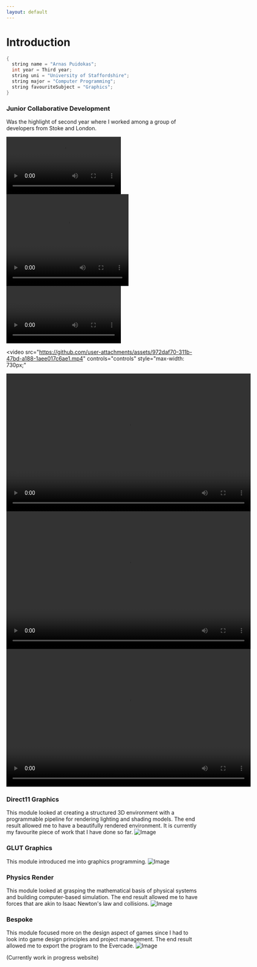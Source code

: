```yaml
---
layout: default
---
```


# Introduction

```c++
{
  string name = "Arnas Puidokas";
  int year = Third year;
  string uni = "University of Staffordshire";
  string major = "Computer Programming";
  string favouriteSubject = "Graphics";
}
```

### Junior Collaborative Development
Was the highlight of second year where I worked among a group of developers from Stoke and London.  

<video controls autoplay>
  <source src="Echoes of Imagination.mp4" type="video/mp4">
  Your browser does not support the video tag.
</video>

<video width="320" height="240" controls autoplay>
  <source src="[Echoes of Imagination.mp4](https://github.com/user-attachments/assets/972daf70-311b-47bd-a188-1aee017c6ae1)" type="video/mp4">
  <source src="movie.ogg" type="video/ogg">
  Your browser does not support the video tag.
</video>

<video controls autoplay>
![Video](https://github.com/user-attachments/assets/972daf70-311b-47bd-a188-1aee017c6ae1)
</video>

<video src="https://github.com/user-attachments/assets/972daf70-311b-47bd-a188-1aee017c6ae1.mp4" controls="controls" style="max-width: 730px;"
</video>

<video width="640" height="360" controls>
  <source src="[video](https://github.com/user-attachments/assets/0bcb156f-05a6-4d02-8c51-39b09a5203b5).mp4" type="video/mp4">
  Your browser does not support the video tag.
</video>

<video width="640" height="360" controls>
  <source src="(https://github.com/user-attachments/assets/0bcb156f-05a6-4d02-8c51-39b09a5203b5).mp4" type="video/mp4">
  Your browser does not support the video tag.
</video>

<video width="640" height="360" controls>
  <source src="assets/DX11Framework.mp4" type="video/mp4">
  Your browser does not support the video tag.
</video>

### Direct11 Graphics 
This module looked at creating a structured 3D environment with a programmable pipeline for rendering lighting and shading models. The end result allowed me to have a beautifully rendered environment. It is currently my favourite piece of work that I have done so far.
![Image](https://github.com/user-attachments/assets/b0019e32-9e9c-4b87-9c6b-6eeac1c4e1c9)

### GLUT Graphics
This module introduced me into graphics programming.
![Image](https://github.com/user-attachments/assets/105dd4aa-e3f3-4ee1-9ebc-7fbf879c5775)

### Physics Render
This module looked at grasping the mathematical basis of physical systems and building computer-based simulation. The end result allowed me to have forces that are akin to Isaac Newton's law and collisions.
![Image](https://github.com/user-attachments/assets/22a6360d-def4-4cd1-b4e6-82091304679b)

### Bespoke
This module focused more on the design aspect of games since I had to look into game design principles and project management. The end result allowed me to export the program to the Evercade.
![Image](https://github.com/user-attachments/assets/c7da46fa-47af-4207-96be-c3dc089c7628)

(Currently work in progress website)
